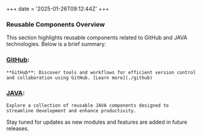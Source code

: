 +++
date = '2025-01-26T09:12:44Z'
+++

### Reusable Components Overview

This section highlights reusable components related to GitHub and JAVA technologies. Below is a brief summary:

### [GitHub](./github):
    **GitHub**: Discover tools and workflows for efficient version control and collaboration using GitHub. [Learn more](./github)
### [JAVA](./java):
    Explore a collection of reusable JAVA components designed to streamline development and enhance productivity.

Stay tuned for updates as new modules and features are added in future releases.
